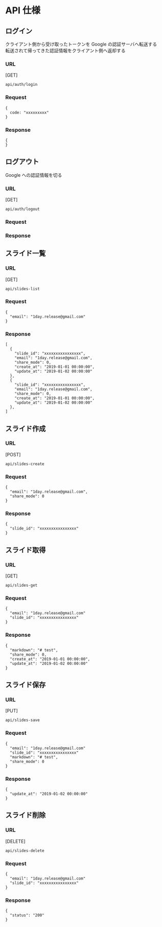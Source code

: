 # API 仕様

## ログイン

クライアント側から受け取ったトークンを Google の認証サーバへ転送する  
転送されて帰ってきた認証情報をクライアント側へ返却する

### URL

[GET]

```
api/auth/login
```

### Request

```
{
  code: "xxxxxxxxx"
}
```

### Response

```
{
}
```

## ログアウト

Google への認証情報を切る

### URL

[GET]

```
api/auth/logout
```

### Request

### Response

## スライド一覧

### URL

[GET]

```
api/slides-list
```

### Request

```
{
  "email": "1day.release@gmail.com"
}
```

### Response

```
[
  {
    "slide_id": "xxxxxxxxxxxxxxxx",
    "email": "1day.release@gmail.com",
    "share_mode": 0,
    "create_at": "2019-01-01 00:00:00",
    "update_at": "2019-01-02 00:00:00"
  },
  {
    "slide_id": "xxxxxxxxxxxxxxxx",
    "email": "1day.release@gmail.com",
    "share_mode": 0,
    "create_at": "2019-01-01 00:00:00",
    "update_at": "2019-01-02 00:00:00"
  },
]
```

## スライド作成

### URL

[POST]

```
api/slides-create
```

### Request

```
{
  "email": "1day.release@gmail.com",
  "share_mode": 0
}
```

### Response

```
{
  "slide_id": "xxxxxxxxxxxxxxxx"
}
```

## スライド取得

### URL

[GET]

```
api/slides-get
```

### Request

```
{
  "email": "1day.release@gmail.com"
  "slide_id": "xxxxxxxxxxxxxxxx"
}
```

### Response

```
{
  "markdown": "# test",
  "share_mode": 0,
  "create_at": "2019-01-01 00:00:00",
  "update_at": "2019-01-02 00:00:00"
}
```

## スライド保存

### URL

[PUT]

```
api/slides-save
```

### Request

```
{
  "email": "1day.release@gmail.com"
  "slide_id": "xxxxxxxxxxxxxxxx"
  "markdown": "# test",
  "share_mode": 0
}
```

### Response

```
{
  "update_at": "2019-01-02 00:00:00"
}
```

## スライド削除

### URL

[DELETE]

```
api/slides-delete
```

### Request

```
{
  "email": "1day.release@gmail.com"
  "slide_id": "xxxxxxxxxxxxxxxx"
}
```

### Response

```
{
  "status": "200"
}
```
